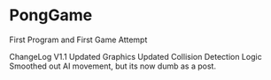 PongGame
========

First Program and First Game Attempt

ChangeLog V1.1
Updated Graphics
Updated Collision Detection Logic
Smoothed out AI movement, but its now dumb as a post.
